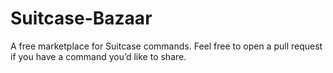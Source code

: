 # Suitcase-Bazaar
A free marketplace for Suitcase commands. Feel free to open a pull request if you have a command you’d like to share. 
